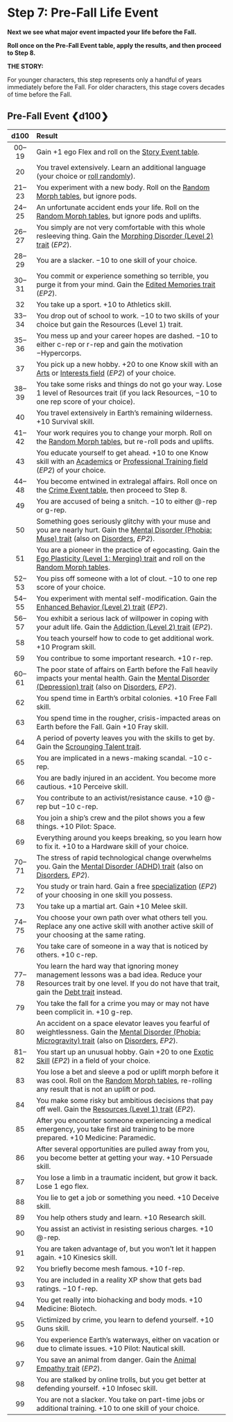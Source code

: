 # Step 7: Pre-Fall Life Event

<!-- CLEANED div class="no-margin" -->
<!-- CLEANED blockquote class="header-bg" -->

**Next we see what major event impacted your life before the Fall.**

**Roll once on the Pre-Fall Event table, apply the results, and then proceed to Step 8.**

<!-- CLEANED /blockquote -->

<!-- CLEANED blockquote -->

**THE STORY:**

For younger characters, this step represents only a handful of years immediately before the Fall. For older characters, this stage covers decades of time before the Fall.

<!-- CLEANED /blockquote -->
<!-- CLEANED /div -->

<!-- CLEANED blockquote class="table" -->

## Pre-Fall Event ❮d100❯

<!-- CLEANED div class="tnw1" -->

| d100  | Result                                                                                                                                                                                                                                               |
| :---: | :--------------------------------------------------------------------------------------------------------------------------------------------------------------------------------------------------------------------------------------------------- |
| 00–19 | Gain +1 ego Flex and roll on the [Story Event table](15-step-14-story-event-optional.md#story-event-d100).                                                                                                                                           |
|  20   | You travel extensively. Learn an additional language (your choice or [roll randomly](04-step-3-native-tongue.md#random-language-d100)).                                                                                                              |
| 21–23 | You experiment with a new body. Roll on the [Random Morph tables](20-morph-tables.md), but ignore pods.                                                                                                                                              |
| 24–25 | An unfortunate accident ends your life. Roll on the [Random Morph tables](20-morph-tables.md), but ignore pods and uplifts.                                                                                                                          |
| 26–27 | You simply are not very comfortable with this whole resleeving thing. Gain the [Morphing Disorder (Level 2) trait](../../../04/28-traits.md#morphing-disorder) (_EP2_).                                                                              |
| 28–29 | You are a slacker. −10 to one skill of your choice.                                                                                                                                                                                                  |
| 30–31 | You commit or experience something so terrible, you purge it from your mind. Gain the [Edited Memories trait](../../../04/28-traits.md#edited-memories) (_EP2_).                                                                                     |
|  32   | You take up a sport. +10 to Athletics skill.                                                                                                                                                                                                         |
| 33–34 | You drop out of school to work. −10 to two skills of your choice but gain the Resources (Level 1) trait.                                                                                                                                             |
| 35–36 | You mess up and your career hopes are dashed. −10 to either c-rep or r-rep and gain the motivation −Hypercorps.                                                                                                                                      |
|  37   | You pick up a new hobby. +20 to one Know skill with an [Arts](../../../04/20-know-skills.md#arts) or [Interests field](../../../04/20-know-skills.md#interests) (_EP2_) of your choice.                                                              |
| 38–39 | You take some risks and things do not go your way. Lose 1 level of Resources trait (if you lack Resources, −10 to one rep score of your choice).                                                                                                     |
|  40   | You travel extensively in Earth’s remaining wilderness. +10 Survival skill.                                                                                                                                                                          |
| 41–42 | Your work requires you to change your morph. Roll on the [Random Morph tables](20-morph-tables.md), but re-roll pods and uplifts.                                                                                                                    |
|  43   | You educate yourself to get ahead. +10 to one Know skill with an [Academics](../../../04/20-know-skills.md#academics) or [Professional Training field](../../../04/20-know-skills.md#professional-training) (_EP2_) of your choice.                  |
| 44–48 | You become entwined in extralegal affairs. Roll once on the [Crime Event table](14-step-13-campaign-event.md#crime-event-d100), then proceed to Step 8.                                                                                              |
|  49   | You are accused of being a snitch. −10 to either @-rep or g-rep.                                                                                                                                                                                     |
|  50   | Something goes seriously glitchy with your muse and you are nearly hurt. Gain the [Mental Disorder (Phobia: Muse) trait](../../../04/28-traits.md#mental-disorder) (also on [Disorders](../../../12/20-disorders.md#phobia), _EP2_).                 |
|  51   | You are a pioneer in the practice of egocasting. Gain the [Ego Plasticity (Level 1: Merging) trait](../04/07-new-ego-traits.md#ego-plasticity) and roll on the [Random Morph tables](20-morph-tables.md).                                            |
| 52–53 | You piss off someone with a lot of clout. −10 to one rep score of your choice.                                                                                                                                                                       |
| 54–55 | You experiment with mental self-modification. Gain the [Enhanced Behavior (Level 2) trait](../../../04/28-traits.md#enhanced-behavior) (_EP2_).                                                                                                      |
| 56–57 | You exhibit a serious lack of willpower in coping with your adult life. Gain the [Addiction (Level 2) trait](../../../04/28-traits.md#addiction) (_EP2_).                                                                                            |
|  58   | You teach yourself how to code to get additional work. +10 Program skill.                                                                                                                                                                            |
|  59   | You contribue to some important research. +10 r-rep.                                                                                                                                                                                                 |
| 60–61 | The poor state of affairs on Earth before the Fall heavily impacts your mental health. Gain the [Mental Disorder (Depression) trait](../../../04/28-traits.md#mental-disorder) (also on [Disorders](../../../12/20-disorders.md#depression), _EP2_). |
|  62   | You spend time in Earth’s orbital colonies. +10 Free Fall skill.                                                                                                                                                                                     |
|  63   | You spend time in the rougher, crisis-impacted areas on Earth before the Fall. Gain +10 Fray skill.                                                                                                                                                  |
|  64   | A period of poverty leaves you with the skills to get by. Gain the [Scrounging Talent trait](../04/07-new-ego-traits.md#scrounging-talent).                                                                                                          |
|  65   | You are implicated in a news-making scandal. −10 c-rep.                                                                                                                                                                                              |
|  66   | You are badly injured in an accident. You become more cautious. +10 Perceive skill.                                                                                                                                                                  |
|  67   | You contribute to an activist/resistance cause. +10 @-rep but −10 c-rep.                                                                                                                                                                             |
|  68   | You join a ship’s crew and the pilot shows you a few things. +10 Pilot: Space.                                                                                                                                                                       |
|  69   | Everything around you keeps breaking, so you learn how to fix it. +10 to a Hardware skill of your choice.                                                                                                                                            |
| 70–71 | The stress of rapid technological change overwhelms you. Gain the [Mental Disorder (ADHD) trait](../../../04/28-traits.md#mental-disorder) (also on [Disorders](../../../12/20-disorders.md#attention-deficit-hyperactivity-disorder-adhd), _EP2_).  |
|  72   | You study or train hard. Gain a free [specialization](../../../04/18-skills.md#specializations) (_EP2_) of your choosing in one skill you possess.                                                                                                   |
|  73   | You take up a martial art. Gain +10 Melee skill.                                                                                                                                                                                                     |
| 74–75 | You choose your own path over what others tell you. Replace any one active skill with another active skill of your choosing at the same rating.                                                                                                      |
|  76   | You take care of someone in a way that is noticed by others. +10 c-rep.                                                                                                                                                                              |
| 77–78 | You learn the hard way that ignoring money management lessons was a bad idea. Reduce your Resources trait by one level. If you do not have that trait, gain the [Debt trait](../04/07-new-ego-traits.md#debt) instead.                               |
|  79   | You take the fall for a crime you may or may not have been complicit in. +10 g-rep.                                                                                                                                                                  |
|  80   | An accident on a space elevator leaves you fearful of weightlessness. Gain the [Mental Disorder (Phobia: Microgravity) trait](../../../04/28-traits.md#mental-disorder) (also on [Disorders](../../../12/20-disorders.md#phobia), _EP2_).            |
| 81–82 | You start up an unusual hobby. Gain +20 to one [Exotic Skill](../../../04/19-active-skill-list.md#exotic-skill-field) (_EP2_) in a field of your choice.                                                                                             |
|  83   | You lose a bet and sleeve a pod or uplift morph before it was cool. Roll on the [Random Morph tables](20-morph-tables.md), re-rolling any result that is not an uplift or pod.                                                                       |
|  84   | You make some risky but ambitious decisions that pay off well. Gain the [Resources (Level 1) trait](../../../04/28-traits.md#resources) (_EP2_).                                                                                                     |
|  85   | After you encounter someone experiencing a medical emergency, you take first aid training to be more prepared. +10 Medicine: Paramedic.                                                                                                              |
|  86   | After several opportunities are pulled away from you, you become better at getting your way. +10 Persuade skill.                                                                                                                                     |
|  87   | You lose a limb in a traumatic incident, but grow it back. Lose 1 ego flex.                                                                                                                                                                          |
|  88   | You lie to get a job or something you need. +10 Deceive skill.                                                                                                                                                                                       |
|  89   | You help others study and learn. +10 Research skill.                                                                                                                                                                                                 |
|  90   | You assist an activist in resisting serious charges. +10 @-rep.                                                                                                                                                                                      |
|  91   | You are taken advantage of, but you won’t let it happen again. +10 Kinesics skill.                                                                                                                                                                   |
|  92   | You briefly become mesh famous. +10 f-rep.                                                                                                                                                                                                           |
|  93   | You are included in a reality XP show that gets bad ratings. −10 f-rep.                                                                                                                                                                              |
|  94   | You get really into biohacking and body mods. +10 Medicine: Biotech.                                                                                                                                                                                 |
|  95   | Victimized by crime, you learn to defend yourself. +10 Guns skill.                                                                                                                                                                                   |
|  96   | You experience Earth’s waterways, either on vacation or due to climate issues. +10 Pilot: Nautical skill.                                                                                                                                            |
|  97   | You save an animal from danger. Gain the [Animal Empathy trait](../../../04/28-traits.md#animal-empathy) (_EP2_).                                                                                                                                    |
|  98   | You are stalked by online trolls, but you get better at defending yourself. +10 Infosec skill.                                                                                                                                                       |
|  99   | You are not a slacker. You take on part-time jobs or additional training. +10 to one skill of your choice.                                                                                                                                           |

<!-- CLEANED /div -->
<!-- CLEANED /blockquote -->
